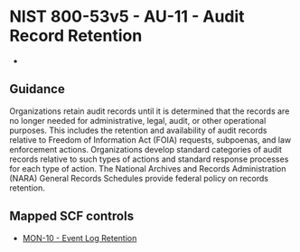 # NIST 800-53v5 - AU-11 - Audit Record Retention
- 
## Guidance
Organizations retain audit records until it is determined that the records are no longer needed for administrative, legal, audit, or other operational purposes. This includes the retention and availability of audit records relative to Freedom of Information Act (FOIA) requests, subpoenas, and law enforcement actions. Organizations develop standard categories of audit records relative to such types of actions and standard response processes for each type of action. The National Archives and Records Administration (NARA) General Records Schedules provide federal policy on records retention.
## Mapped SCF controls
- [MON-10 - Event Log Retention](../scf/mon-10-eventlogretention.md)